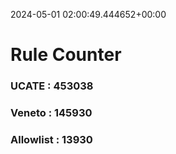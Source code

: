 2024-05-01 02:00:49.444652+00:00
# Rule Counter 
 ### UCATE : 453038

 ### Veneto : 145930

 ### Allowlist : 13930